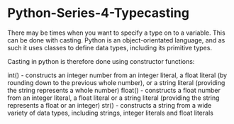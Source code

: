 # Python-Series-4-Typecasting

There may be times when you want to specify a type on to a variable. This can be done with casting. Python is an object-orientated language, and as such it uses classes to define data types, including its primitive types.

Casting in python is therefore done using constructor functions:

int() - constructs an integer number from an integer literal, a float literal (by rounding down to the previous whole number), or a string literal (providing the string represents a whole number)
float() - constructs a float number from an integer literal, a float literal or a string literal (providing the string represents a float or an integer)
str() - constructs a string from a wide variety of data types, including strings, integer literals and float literals
